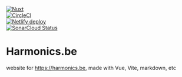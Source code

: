 
[![Nuxt][nuxt-src]][nuxt-href]<br/>
[![CircleCI][circle-image]][circle-url]<br/>
[![Netlify deploy][netlify-image]][netlify-url]<br/>
[![SonarCloud Status][sonarcloud-image]][sonarcloud-url]<br/>

# Harmonics.be

website for <https://harmonics.be>, made with Vue, Vite, markdown, etc

[circle-url]: https://circleci.com/gh/vernaillen/harmonics-website
[circle-image]: https://img.shields.io/circleci/project/github/vernaillen/harmonics-website/master.svg?style=for-the-badge&logo=circleci

[netlify-url]: https://app.netlify.com/sites/harmonics-website/deploys
[netlify-image]: https://img.shields.io/netlify/974a1728-79bf-443a-b200-86be540e72c8?style=for-the-badge&logo=netlify

[sonarcloud-url]: https://sonarcloud.io/project/overview?id=harmonics-website
[sonarcloud-image]: https://img.shields.io/sonar/quality_gate/harmonics-website/master?server=https%3A%2F%2Fsonarcloud.io&style=for-the-badge&logo=sonar

[nuxt-src]: https://img.shields.io/badge/Nuxt-18181B?style=for-the-badge&logo=nuxt.js&label=based%20on
[nuxt-href]: https://nuxt.com
